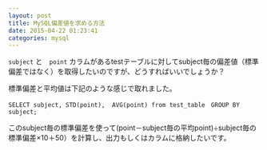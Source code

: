 ```yaml
---
layout: post
title: MySQL偏差値を求める方法
date: 2015-04-22 01:23:41
categories: mysql
---
```

<p><code>subject</code> と　<code>point</code> カラムがあるtestテーブルに対してsubject毎の偏差値（標準偏差ではなく）を取得したいのですが、どうすればいいでしょうか？</p>

<p>標準偏差と平均値は下記のような感じで取れました。</p>

<pre><code>SELECT subject, STD(point),  AVG(point) from test_table　GROUP BY subject;
</code></pre>

<p>このsubject毎の標準偏差を使って(point－subject毎の平均point)÷subject毎の標準偏差×10＋50）を計算し、出力もしくはカラムに格納したいです。</p>
